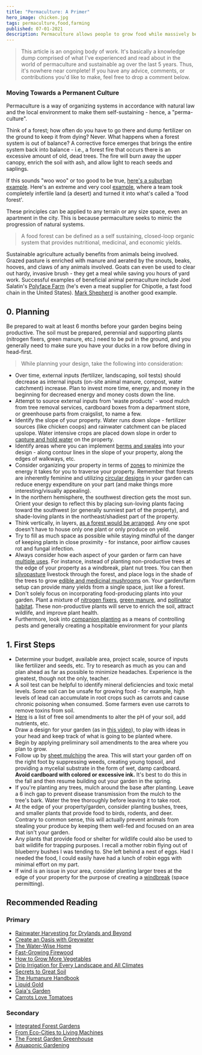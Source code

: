 ```yaml
---
title: "Permaculture: A Primer"
hero_image: chicken.jpg
tags: permaculture,food,farming
published: 07-01-2021
description: Permaculture allows people to grow food while massively benefiting their local and macro environments.
---
```


> This article is an ongoing body of work. It's basically a knowledge dump comprised of what I've experienced and read about in the world of permaculture and sustainable ag over the last 5 years. Thus, it's nowhere near complete! If you have any advice, comments, or contributions you'd like to make, feel free to drop a comment below.

### Moving Towards a Permanent Culture

Permaculture is a way of organizing systems in accordance with natural law and the local environment to make them self-sustaining - hence, a "perma-culture".

Think of a forest; how often do you have to go there and dump fertilizer on the ground to keep it from dying? Never. What happens when a forest system is out of balance? A corrective force emerges that brings the entire system back into balance - i.e., a forest fire that occurs there is an excessive amount of old, dead trees. The fire will burn away the upper canopy, enrich the soil with ash, and allow light to reach seeds and saplings.

If this sounds "woo woo" or too good to be true, [here's a suburban example](https://www.youtube.com/watch?v=4XraLIgNfTc). Here's an extreme and very cool [example](https://www.youtube.com/watch?v=2xcZS7arcgk), where a team took completely infertile land (a desert) and turned it into what's called a 'food forest'.

These principles can be applied to any terrain or any size space, even an apartment in the city. This is because permaculture seeks to mimic the progression of natural systems.

> A food forest can be defined as a self sustaining, closed-loop organic system that provides nutritional, medicinal, and economic yields.

Sustainable agriculture actually benefits from animals being involved. Grazed pasture is enriched with manure and aerated by the snouts, beaks, hooves, and claws of any animals involved. Goats can even be used to clear out hardy, invasive brush - they get a meal while saving you hours of yard work. Successful examples of beneficial animal permaculture include Joel Salatin's [Polyface Farm](https://www.youtube.com/watch?v=smVYindYP3w) (he's even a meat supplier for Chipotle, a fast food chain in the United States). [Mark Shepherd](https://youtu.be/xBRnPcZ8xUo) is another good example.

## 0. Planning

Be prepared to wait at least 6 months before your garden begins being productive. The soil must be prepared, perennial and supporting plants (nitrogen fixers, green manure, etc.) need to be put in the ground, and you generally need to make sure you have your ducks in a row before diving in head-first.

> While planning your design, take the following into consideration:

- Over time, external inputs (fertilizer, landscaping, soil tests) should decrease as internal inputs (on-site animal manure, compost, water catchment) increase. Plan to invest more time, energy, and money in the beginning for decreased energy and money costs down the line.
- Attempt to source external inputs from 'waste products' - wood mulch from tree removal services, cardboard boxes from a department store, or greenhouse parts from craigslist, to name a few.
- Identify the slope of your property. Water runs down slope - fertilizer sources (like chicken coops) and rainwater catchment can be placed upslope. Water intensive crops are placed down slope in order to [capture and hold water](http://en.permaculturescience.org/english-pages/3-earth-care/water/abc-slow-spread-sink-it) on the property.
- Identify areas where you can implement [berms and swales](https://www.tenthacrefarm.com/permaculture-swale/) into your design - along contour lines in the slope of your property, along the edges of walkways, etc.
- Consider organizing your property in terms of [zones](https://www.youtube.com/watch?v=OY5lIgfysuc) to minimize the energy it takes for you to traverse your property. Remember that forests are inherently feminine and utilizing [circular designs](https://www.tenthacrefarm.com/circle-garden-design/) in your garden can reduce energy expenditure on your part (and make things more interesting/visually appealing).
- In the northern hemisphere, the southwest direction gets the most sun. Orient your design to reflect this by placing sun-loving plants facing toward the southwest (or generally sunniest part of the property), and shade-loving plants in the northeast/shadiest part of the property.
- Think vertically, in layers, [as a forest would be arranged](https://www.familyfoodgarden.com/wp-content/uploads/2018/03/Forest_Garden_Labeled.jpg). Any one spot doesn't have to house only one plant or only produce on yeild.
- Try to fill as much space as possible while staying mindful of the danger of keeping plants in close proximity - for instance, poor airflow causes rot and fungal infection.
- Always consider how each aspect of your garden or farm can have [multiple uses](https://deepgreenpermaculture.com/permaculture/permaculture-design-principles/2-each-element-performs-many-functions/). For instance, instead of planting non-productive trees at the edge of your property as a windbreak, plant nut trees. You can then [silvopasture](https://smallfarms.cornell.edu/2010/07/silvopasturing/) livestock through the forest, and place logs in the shade of the trees to grow [edible and medicinal mushrooms](https://treeyopermacultureedu.com/chapter-6-trees/non-timber-forest-products-3-mushroom-cultivation-and-fibers-and-crafts/) on. Your garden/farm setup can provide many yields from a single space, just like a forest.
- Don't solely focus on incorporating food-producing plants into your garden. Plant a mixture of [nitrogen fixers](https://www.ruralsprout.com/nitrogen-fixing-plants/), [green manure](https://www.permaculturenews.org/2015/04/10/the-facts-about-dynamic-accumulators/), and [pollinator habitat](https://homesteadandchill.com/top-23-plants-for-pollinators/). These non-productive plants will serve to enrich the soil, attract wildlife, and improve plant health.
- Furthermore, look into [companion planting](https://worldwidepermaculture.com/wp-content/uploads/2018/11/World-Wide-Permaculture-Companion-Planting-Guide-1.pdf) as a means of controlling pests and generally creating a hospitable environment for your plants

## 1. First Steps

- Determine your budget, available area, project scale, source of inputs like fertilizer and seeds, etc. Try to research as much as you can and plan ahead as far as possible to minimize headaches. Experience is the greatest, though not the only, teacher.
- A soil test can be helpful to identify mineral deficiencies and toxic metal levels. Some soil can be unsafe for growing food - for example, high levels of lead can accumulate in root crops such as carrots and cause chronic poisoning when consumed. Some farmers even use carrots to remove toxins from soil.
- [Here](https://livingpermaculturepnw.com/8-best-garden-soil-amendments-you-can-get-for-free/) is a list of free soil amendments to alter the pH of your soil, add nutrients, etc.
- Draw a design for your garden (as in [this video](https://www.youtube.com/watch?v=OY5lIgfysuc)), to play with ideas in your head and keep track of what is going to be planted where.
- Begin by applying preliminary soil amendments to the area where you plan to grow.
- Follow up by [sheet mulching](https://www.youtube.com/watch?v=4PB0Ym_iXmc) the area. This will start your garden off on the right foot by suppressing weeds, creating young topsoil, and providing a mycelial substrate in the form of wet, damp cardboard. **Avoid cardboard with colored or excessive ink.** It's best to do this in the fall and then resume building out your garden in the spring.
- If you're planting any trees, mulch around the base after planting. Leave a 6 inch gap to prevent disease transmission from the mulch to the tree's bark. Water the tree thoroughly before leaving it to take root.
- At the edge of your property/garden, consider planting bushes, trees, and smaller plants that provide food to birds, rodents, and deer. Contrary to common sense, this will actually prevent animals from stealing your produce by keeping them well-fed and focused on an area that isn't your garden.
- Any plants that provide food or shelter for wildlife could also be used to bait wildlife for trapping purposes. I recall a mother robin flying out of blueberry bushes I was tending to. She left behind a nest of eggs. Had I needed the food, I could easily have had a lunch of robin eggs with minimal effort on my part.
- If wind is an issue in your area, consider planting larger trees at the edge of your property for the purpose of creating a [windbreak](https://www.fs.usda.gov/nac/practices/windbreaks.php) (space permitting).

## Recommended Reading

### Primary

- [Rainwater Harvesting for Drylands and Beyond](https://www.harvestingrainwater.com/)
- [Create an Oasis with Greywater](http://oasisdesign.net/greywater/createanoasis/)
- [The Water-Wise Home](https://www.storey.com/books/the-water-wise-home/)
- [Fast-Growing Firewood](https://www.allbookstores.com/Fast-Growing-Firewood-Garden-Way/9780882662831?__cf_chl_jschl_tk__=b603f8624e4629f3f24d67b3e6c13866317548a1-1625184085-0-AfaEOXw8IIL4rFrMK8GPZ9D-5-AM4zKYeYyZTcrXaom7LpoFAFU_BaOwrnNwDhThpNScj60fgzJZlLK9kPyNne_OtqXpVQbgUI0UyLPocOzsON9y_-uvSHyfmPrlnv12YpR_McGOXUY-9SulenuT7MJUA-nrcEoGrI9iFVrWW4uJuM56pDTMYKvEuQ3qxHbmE6ezzHj7Gl6NfufURZA0Pv_rbJUBIPj5jwYcFcHun4QMnx4XkWg9jyEUS9p6HHTXccvRR1XVFGO6oHlxiR_v_3mdc__2nNZHBv4ERFEkdqsBi3JCyt0mcZR-XjjStOTIPQaeZ1NDv5N2L97qRYwEAWpLaEogcxq8ynMsdpcu1cWkzAKi5Kxn8iSYvoCAQhxzyxM7qtGxwdqkiBRFVEttreACiPO-lmxg7yY_1oxnkTcHAz1tmPOF5x63xVUrWxG5kMhlnyIm8OpUP_8vg1cXgm4zdEa_-kC5OaxF10EUXB-VL3BW6OkcbV2LExX9L70HOa1Pm-2-pUIaUMTQkBqgPYU)
- [How to Grow More Vegetables](https://www.penguinrandomhouse.com/books/549470/how-to-grow-more-vegetables-ninth-edition-by-john-jeavons-foreword-by-alice-waters/)
- [Drip Irrigation for Every Landscape and All Climates](https://www.dripworks.com/drip-irrigation-for-every-landscape-and-all-climates)
- [Secrets to Great Soil](https://www.storey.com/books/secrets-to-great-soil/)
- [The Humanure Handbook](https://humanurehandbook.com/)
- [Liquid Gold](http://www.liquidgoldbook.com/)
- [Gaia's Garden](https://tobyhemenway.com/book/gaias-garden/)
- [Carrots Love Tomatoes](https://www.planetnatural.com/product/carrots-love-tomatoes/)

### Secondary

- [Integrated Forest Gardens](https://www.chelseagreen.com/product/integrated-forest-gardening/)
- [From Eco-Cities to Living Machines](https://www.goodreads.com/book/show/1164949.From_Eco_Cities_to_Living_Machines)
- [The Forest Garden Greenhouse](https://www.chelseagreen.com/product/the-forest-garden-greenhouse/)
- [Aquaponic Gardening](https://www.planetnatural.com/product/aquaponic-book/)
